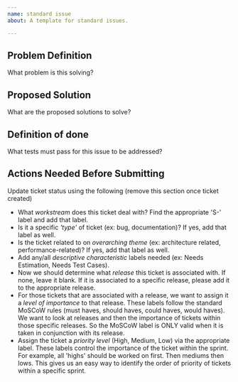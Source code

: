 ```yaml
---
name: standard issue
about: A template for standard issues.

---
```


## Problem Definition

What problem is this solving?

## Proposed Solution

What are the proposed solutions to solve?

## Definition of done

What tests must pass for this issue to be addressed?

## Actions Needed Before Submitting

Update ticket status using the following (remove this section once ticket created)

- What *workstream* does this ticket deal with? Find the appropriate 'S-' label and add that label.
- Is it a specific *'type'* of ticket (ex: bug, documentation)? If yes, add that label as well.
- Is the ticket related to on *overarching theme* (ex: architecture related, performance-related)? If yes, add that label as well.
- Add any/all *descriptive characteristic* labels needed (ex: Needs Estimation, Needs Test Cases).
- Now we should determine what *release* this ticket is associated with. If none, leave it blank. If it is associated to a specific release, please add it to the appropriate release.
- For those tickets that are associated with a release, we want to assign it a *level of importance* to that release. These labels follow the standard MoSCoW rules (must haves, should haves, could haves, would haves). We want to look at releases and then the importance of tickets within those specific releases. So the MoSCoW label is ONLY valid when it is taken in conjunction with its release.
- Assign the ticket a *priority level* (High, Medium, Low) via the appropriate label. These labels control the importance of the ticket within the sprint. For example, all 'highs' should be worked on first. Then mediums then lows. This gives us an easy way to identify the order of priority of tickets within a specific sprint.
